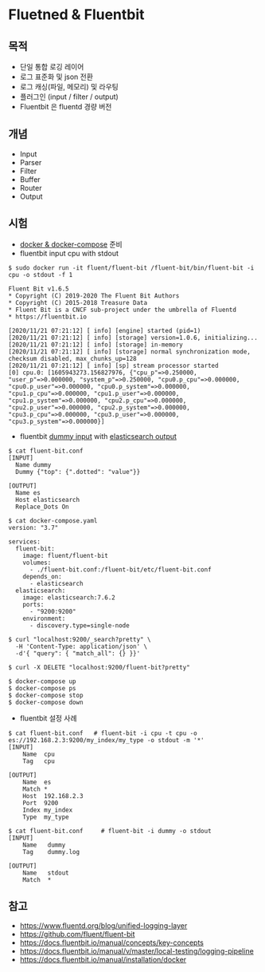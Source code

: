 # Fluetned & Fluentbit

## 목적
- 단일 통합 로깅 레이어
- 로그 표준화 및 json 전환
- 로그 캐싱(파일, 메모리) 및 라우팅
- 플러그인 (input / filter / output)
- Fluentbit 은 fluentd 경량 버전

## 개념
- Input
- Parser
- Filter
- Buffer
- Router
- Output

## 시험
- [docker & docker-compose](docker-compose.md) 준비
- fluentbit input cpu with stdout
```
$ sudo docker run -it fluent/fluent-bit /fluent-bit/bin/fluent-bit -i cpu -o stdout -f 1

Fluent Bit v1.6.5
* Copyright (C) 2019-2020 The Fluent Bit Authors
* Copyright (C) 2015-2018 Treasure Data
* Fluent Bit is a CNCF sub-project under the umbrella of Fluentd
* https://fluentbit.io

[2020/11/21 07:21:12] [ info] [engine] started (pid=1)
[2020/11/21 07:21:12] [ info] [storage] version=1.0.6, initializing...
[2020/11/21 07:21:12] [ info] [storage] in-memory
[2020/11/21 07:21:12] [ info] [storage] normal synchronization mode, checksum disabled, max_chunks_up=128
[2020/11/21 07:21:12] [ info] [sp] stream processor started
[0] cpu.0: [1605943273.156827976, {"cpu_p"=>0.250000, "user_p"=>0.000000, "system_p"=>0.250000, "cpu0.p_cpu"=>0.000000, "cpu0.p_user"=>0.000000, "cpu0.p_system"=>0.000000, "cpu1.p_cpu"=>0.000000, "cpu1.p_user"=>0.000000, "cpu1.p_system"=>0.000000, "cpu2.p_cpu"=>0.000000, "cpu2.p_user"=>0.000000, "cpu2.p_system"=>0.000000, "cpu3.p_cpu"=>0.000000, "cpu3.p_user"=>0.000000, "cpu3.p_system"=>0.000000}]
```
- fluentbit [dummy input](https://docs.fluentbit.io/manual/pipeline/inputs/dummy) with [elasticsearch output](https://fluentbit.io/documentation/0.14/output/elasticsearch.html)
```
$ cat fluent-bit.conf 
[INPUT]
  Name dummy
  Dummy {"top": {".dotted": "value"}}

[OUTPUT]
  Name es
  Host elasticsearch
  Replace_Dots On

$ cat docker-compose.yaml 
version: "3.7"

services:
  fluent-bit:
    image: fluent/fluent-bit
    volumes:
      - ./fluent-bit.conf:/fluent-bit/etc/fluent-bit.conf
    depends_on:
      - elasticsearch
  elasticsearch:
    image: elasticsearch:7.6.2
    ports:
      - "9200:9200"
    environment:
      - discovery.type=single-node

$ curl "localhost:9200/_search?pretty" \
  -H 'Content-Type: application/json' \
  -d'{ "query": { "match_all": {} }}'
  
$ curl -X DELETE "localhost:9200/fluent-bit?pretty"

$ docker-compose up
$ docker-compose ps
$ docker-compose stop
$ docker-compose down
```

- fluentbit 설정 사례
```
$ cat fluent-bit.conf   # fluent-bit -i cpu -t cpu -o es://192.168.2.3:9200/my_index/my_type -o stdout -m '*'
[INPUT]
    Name  cpu
    Tag   cpu

[OUTPUT]
    Name  es
    Match *
    Host  192.168.2.3
    Port  9200
    Index my_index
    Type  my_type
    
$ cat fluent-bit.conf     # fluent-bit -i dummy -o stdout
[INPUT]
    Name   dummy
    Tag    dummy.log

[OUTPUT]
    Name   stdout
    Match  *    
```

## 참고
- https://www.fluentd.org/blog/unified-logging-layer
- https://github.com/fluent/fluent-bit
- https://docs.fluentbit.io/manual/concepts/key-concepts
- https://docs.fluentbit.io/manual/v/master/local-testing/logging-pipeline
- https://docs.fluentbit.io/manual/installation/docker
